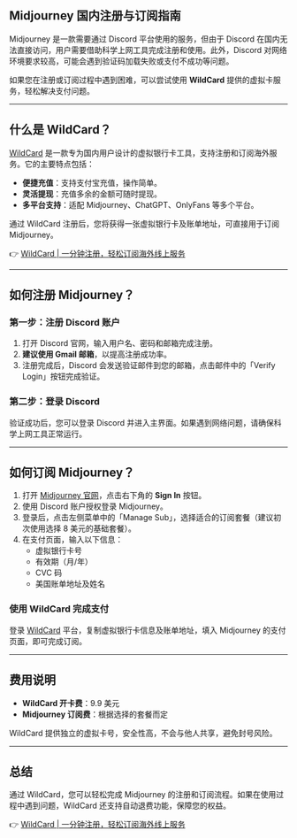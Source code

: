 ## Midjourney 国内注册与订阅指南

Midjourney 是一款需要通过 Discord 平台使用的服务，但由于 Discord 在国内无法直接访问，用户需要借助科学上网工具完成注册和使用。此外，Discord 对网络环境要求较高，可能会遇到验证码加载失败或支付不成功等问题。

如果您在注册或订阅过程中遇到困难，可以尝试使用 **WildCard** 提供的虚拟卡服务，轻松解决支付问题。

---

## 什么是 WildCard？

[WildCard](https://bit.ly/bewildcard) 是一款专为国内用户设计的虚拟银行卡工具，支持注册和订阅海外服务。它的主要特点包括：

- **便捷充值**：支持支付宝充值，操作简单。
- **灵活提现**：充值多余的金额可随时提现。
- **多平台支持**：适配 Midjourney、ChatGPT、OnlyFans 等多个平台。

通过 WildCard 注册后，您将获得一张虚拟银行卡及账单地址，可直接用于订阅 Midjourney。

👉 [WildCard | 一分钟注册，轻松订阅海外线上服务](https://bit.ly/bewildcard)

---

## 如何注册 Midjourney？

### 第一步：注册 Discord 账户

1. 打开 Discord 官网，输入用户名、密码和邮箱完成注册。
2. **建议使用 Gmail 邮箱**，以提高注册成功率。
3. 注册完成后，Discord 会发送验证邮件到您的邮箱，点击邮件中的「Verify Login」按钮完成验证。

### 第二步：登录 Discord

验证成功后，您可以登录 Discord 并进入主界面。如果遇到网络问题，请确保科学上网工具正常运行。

---

## 如何订阅 Midjourney？

1. 打开 [Midjourney 官网](https://www.midjourney.com/home)，点击右下角的 **Sign In** 按钮。
2. 使用 Discord 账户授权登录 Midjourney。
3. 登录后，点击左侧菜单中的「Manage Sub」，选择适合的订阅套餐（建议初次使用选择 8 美元的基础套餐）。
4. 在支付页面，输入以下信息：
   - 虚拟银行卡号
   - 有效期（月/年）
   - CVC 码
   - 美国账单地址及姓名

### 使用 WildCard 完成支付

登录 [WildCard](https://bit.ly/bewildcard) 平台，复制虚拟银行卡信息及账单地址，填入 Midjourney 的支付页面，即可完成订阅。

---

## 费用说明

- **WildCard 开卡费**：9.9 美元
- **Midjourney 订阅费**：根据选择的套餐而定

WildCard 提供独立的虚拟卡号，安全性高，不会与他人共享，避免封号风险。

---

## 总结

通过 WildCard，您可以轻松完成 Midjourney 的注册和订阅流程。如果在使用过程中遇到问题，WildCard 还支持自动退费功能，保障您的权益。

👉 [WildCard | 一分钟注册，轻松订阅海外线上服务](https://bit.ly/bewildcard)